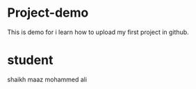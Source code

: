 # Project-demo
This is demo for i learn how to upload my first project in github.

# student
shaikh maaz mohammed ali
